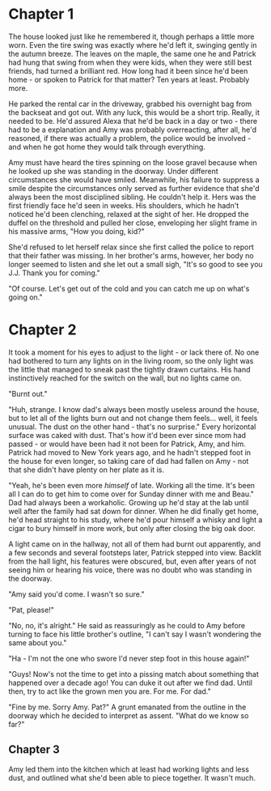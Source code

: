 # Chapter 1

The house looked just like he remembered it, though perhaps a little more worn. Even the tire swing was exactly where he'd left it, swinging gently in the autumn breeze. The leaves on the maple, the same one he and Patrick had hung that swing from when they were kids, when they were still best friends, had turned a brilliant red. How long had it been since he'd been home - or spoken to Patrick for that matter? Ten years at least. Probably more.

He parked the rental car in the driveway, grabbed his overnight bag from the backseat and got out. With any luck, this would be a short trip. Really, it needed to be. He'd assured Alexa that he'd be back in a day or two - there had to be a explanation and Amy was probably overreacting, after all, he'd reasoned, if there was actually a problem, the police would be involved - and when he got home they would talk through everything.

Amy must have heard the tires spinning on the loose gravel because when he looked up she was standing in the doorway. Under different circumstances she would have smiled. Meanwhile, his failure to suppress a smile despite the circumstances only served as further evidence that she'd always been the most disciplined sibling. He couldn't help it. Hers was the first friendly face he'd seen in weeks. His shoulders, which he hadn't noticed he'd been clenching, relaxed at the sight of her. He dropped the duffel on the threshold and pulled her close, enveloping her slight frame in his massive arms, "How you doing, kid?"

She'd refused to let herself relax since she first called the police to report that their father was missing. In her brother's arms, however, her body no longer seemed to listen and she let out a small sigh, "It's so good to see you J.J. Thank you for coming."

"Of course. Let's get out of the cold and you can catch me up on what's going on."

# Chapter 2

It took a moment for his eyes to adjust to the light - or lack there of. No one had bothered to turn any lights on in the living room, so the only light was the little that managed to sneak past the tightly drawn curtains. His hand instinctively reached for the switch on the wall, but no lights came on.

"Burnt out."

"Huh, strange. I know dad's always been mostly useless around the house, but to let all of the lights burn out and not change them feels... well, it feels unusual. The dust on the other hand - that's no surprise." Every horizontal surface was caked with dust. That's how it'd been ever since mom had passed - or would have been had it not been for Patrick, Amy, and him. Patrick had moved to New York years ago, and he hadn't stepped foot in the house for even longer, so taking care of dad had fallen on Amy - not that she didn't have plenty on her plate as it is.

"Yeah, he's been even more _himself_ of late. Working all the time. It's been all I can do to get him to come over for Sunday dinner with me and Beau." Dad had always been a workaholic. Growing up he'd stay at the lab until well after the family had sat down for dinner. When he did finally get home, he'd head straight to his study, where he'd pour himself a whisky and light a cigar to bury himself in more work, but only after closing the big oak door.

A light came on in the hallway, not all of them had burnt out apparently, and a few seconds and several footsteps later, Patrick stepped into view. Backlit from the hall light, his features were obscured, but, even after years of not seeing him or hearing his voice, there was no doubt who was standing in the doorway.

"Amy said you'd come. I wasn't so sure."

"Pat, please!"

"No, no, it's alright." He said as reassuringly as he could to Amy before turning to face his little brother's outline, "I can't say I wasn't wondering the same about you."

"Ha - I'm not the one who swore I'd never step foot in this house again!"

"Guys! Now's not the time to get into a pissing match about something that happened over a decade ago! You can duke it out after we find dad. Until then, try to act like the grown men you are. For me. For dad."

"Fine by me. Sorry Amy. Pat?" A grunt emanated from the outline in the doorway which he decided to interpret as assent. "What do we know so far?"

## Chapter 3

Amy led them into the kitchen which at least had working lights and less dust, and outlined what she'd been able to piece together. It wasn't much.
